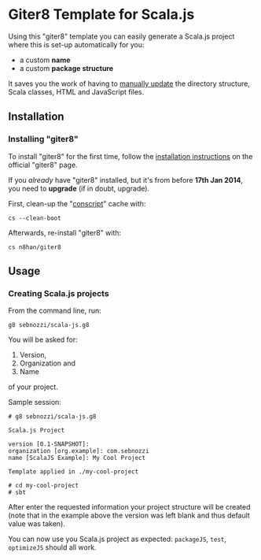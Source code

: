 # Giter8 Template for Scala.js

Using this "giter8" template  you can easily generate a Scala.js project where this is set-up automatically for you:

* a custom **name**
* a custom **package structure**

It saves you the work of having to [manually update](http://www.sebnozzi.com/142/scala-js-custom-names/) the directory structure, Scala classes, HTML and JavaScript files.

## Installation

### Installing "giter8"

To install "giter8" for the first time, follow the [installation instructions](https://github.com/n8han/giter8#installation) on the official "giter8" page.

If you _already_ have "giter8" installed, but it's from before **17th Jan 2014**, you need to **upgrade** (if in doubt, upgrade).

First, clean-up the "[conscript](https://github.com/n8han/conscript)" cache with:

```
cs --clean-boot
```

Afterwards, re-install "giter8" with:

```
cs n8han/giter8
```

## Usage

### Creating Scala.js projects

From the command line, run:

```
g8 sebnozzi/scala-js.g8
```

You will be asked for:

1. Version,
1. Organization and
1. Name

of your project. 

Sample session:

```
# g8 sebnozzi/scala-js.g8

Scala.js Project 

version [0.1-SNAPSHOT]:
organization [org.example]: com.sebnozzi
name [ScalaJS Example]: My Cool Project

Template applied in ./my-cool-project

# cd my-cool-project
# sbt
```

After enter the requested information your project structure will be created (note that in the example above the version was left blank and thus default value was taken).

You can now use you Scala.js project as expected: `packageJS`, `test`, `optimizeJS` should all work.